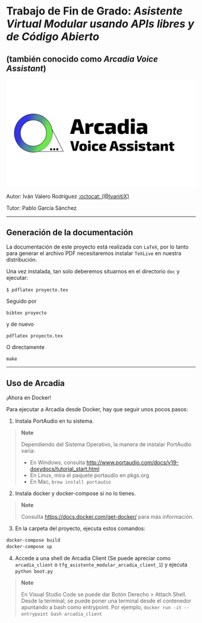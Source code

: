 # Trabajo de Fin de Grado: *Asistente Virtual Modular usando APIs libres y de Código Abierto* 
## (también conocido como *Arcadia Voice Assistant*)

![Logo](Proyecto.png)



Autor: Iván Valero Rodríguez [:octocat: (@IvanitiX)](https://github.com/IvanitiX)

Tutor: Pablo García Sánchez
___

## Generación de la documentación

La documentación de este proyecto está realizada con `LaTeX`, por lo
tanto para generar el archivo PDF necesitaremos instalar `TeXLive` en
nuestra distribución.

Una vez instalada, tan solo deberemos situarnos en el directorio `doc` y ejecutar:

`
$ pdflatex proyecto.tex
`

Seguido por

    bibtex proyecto
    
y de nuevo

    pdflatex proyecto.tex

O directamente

    make
    

---

## Uso de Arcadia

¡Ahora en Docker!

Para ejecutar a Arcadia desde Docker, hay que seguir unos pocos pasos:

1. Instala PortAudio en tu sistema.

> **Note**
>
> Dependiendo del Sistema Operativo, la manera de instalar PortAudio varía:
> - En Windows, consulta http://www.portaudio.com/docs/v19-doxydocs/tutorial_start.html
> - En Linux, mira el paquete portaudio en pkgs.org
> - En Mac, `brew install portaudio`

2. Instala docker y docker-compose si no lo tienes.

> **Note**
>
> Consulta https://docs.docker.com/get-docker/ para más información.

3. En la carpeta del proyecto, ejecuta estos comandos:

```bash
docker-compose build
docker-compose up
```

4. Accede a una shell de Arcadia Client (Se puede apreciar como `arcadia_client` o `tfg_asistente_modular_arcadia_client_1`) y ejecuta `python boot.py`

> **Note**
>
> En Visual Studio Code se puede dar Botón Derecho > Attach Shell.
> Desde la terminal, se puede poner una terminal desde el contenedor apuntando a bash como entrypoint.
> Por ejemplo, `docker run -it --entrypoint bash arcadia_client`
